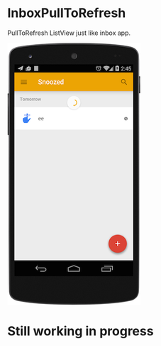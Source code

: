 InboxPullToRefresh
==================

PullToRefresh ListView just like inbox app.

![](./screenshot.png)

Still working in progress
=======
